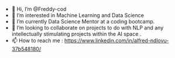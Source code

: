 - 👋 Hi, I’m @Freddy-cod
- 👀 I’m interested in Machine Learning and Data Science
- 🌱 I’m currently Data Science Mentor at a coding bootcamp.
- 💞️ I’m looking to collaborate on projects to do with NLP and any intellectually stimulating projects within the AI space .
- 📫 How to reach me : https://www.linkedin.com/in/alfred-ndlovu-37b548180/

<!---
Freddy-cod/Freddy-cod is a ✨ special ✨ repository because its `README.md` (this file) appears on your GitHub profile.
You can click the Preview link to take a look at your changes.
--->
